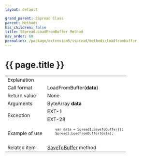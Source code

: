```yaml
---
layout: default

grand_parent: SSpread Class
parent: Methods
has_children: false
title: SSpread.LoadFromBuffer Method
nav_order: 60
permalink: /package/extension5/sspread/methods/loadfrombuffer
---
```

# {{ page.title }}

<table>
  <tr>
    <td>Explanation</td>
    <td colspan="2"></td>
  </tr>
  <tr>
    <td>Call format</td>
    <td colspan="2">LoadFromBuffer(<b>data</b>)</td>
  </tr>
  <tr>
    <td>Return value</td>
    <td colspan="2">None</td>
  </tr>  
  <tr>
    <td>Arguments</td>
    <td>ByteArray <b>data</b></td>
    <td></td>
  </tr>  
  <tr>
    <td rowspan="2">Exception</td>
    <td>EXT-1</td>
    <td></td>
  </tr>
  <tr>
    <td>EXT-28</td>
    <td></td>
  </tr>
  <tr>
    <td>Example of use</td>
    <td colspan="2"><code><pre>
    var data = Spread1.SaveToBuffer();
    Spread2.LoadFromBuffer(data);
    </pre></code></td>
  </tr>
  <tr>
    <td>Related item</td>
    <td colspan="2"><a href="/package/extension5/sspread/methods/savetobuffer">SaveToBuffer</a> method</td>
  </tr>
</table>
